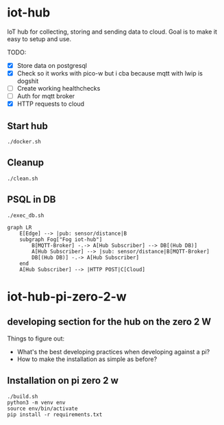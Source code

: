 # iot-hub

IoT hub for collecting, storing and sending data to cloud.
Goal is to make it easy to setup and use.

TODO:
- [x] Store data on postgresql
- [x] Check so it works with pico-w but i cba because mqtt with lwip is dogshit
- [ ] Create working healthchecks
- [ ] Auth for mqtt broker
- [x] HTTP requests to cloud

## Start hub
```
./docker.sh
```

## Cleanup
```
./clean.sh
```

## PSQL in DB
```
./exec_db.sh
```

```mermaid
graph LR
    E[Edge] --> |pub: sensor/distance|B
    subgraph Fog["Fog iot-hub"]
        B[MQTT-Broker] -.-> A[Hub Subscriber] --> DB[(Hub DB)]
        A[Hub Subscriber] --> |sub: sensor/distance|B[MQTT-Broker]
        DB[(Hub DB)] -.-> A[Hub Subscriber]
    end
    A[Hub Subscriber] --> |HTTP POST|C[Cloud]
```

# iot-hub-pi-zero-2-w

## developing section for the hub on the zero 2 W

Things to figure out:
- What's the best developing practices when developing against a pi?
- How to make the installation as simple as before?

## Installation on pi zero 2 w
```
./build.sh
python3 -m venv env
source env/bin/activate
pip install -r requirements.txt
```
